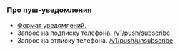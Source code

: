 ### Про пуш-уведомления

* [Формат уведомлений.](format/)
* Запрос на подписку телефона. [/v1/push/subscribe](subscribe/)
* Запрос на отписку телефона. [/v1/push/unsubscribe](unsubscribe/)
